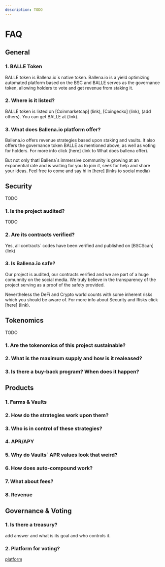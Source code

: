 ```yaml
---
description: TODO
---
```


# FAQ

## General <a id="general"></a>

### 1. BALLE Token

BALLE token is Ballena.io´s native token. Ballena.io is a yield optimizing automated platform based on the BSC and BALLE serves as the governance token, allowing holders to vote and get revenue from staking it.

### 2. Where is it listed?

BALLE token is listed on \[Coinmarketcap\] \(link\), \[Coingecko\] \(link\), \(add others\). You can get BALLE at \(link\).

### 3. What does Ballena.io platform offer?

Ballena.io offers revenue strategies based upon staking and vaults. It also offers the governance token BALLE as mentioned above, as well as voting for holders. For more info click \[here\] \(link to What does ballena offer\).

But not only that! Ballena´s immersive community is growing at an exponential rate and is waiting for you to join it, seek for help and share your ideas. Feel free to come and say hi in \[here\] \(links to social media\)

## Security

TODO

### 1. Is the project audited?

TODO

### 2. Are its contracts verified?

Yes, all contracts´ codes have been verified and published on \[BSCScan\] \(link\)

### 3. Is Ballena.io safe?

Our project is audited, our contracts verified and we are part of a huge comunnity on the social media. We truly believe in the transparency of the project serving as a proof of the safety provided.

Nevertheless the DeFi and Crypto world counts with some inherent risks which you should be aware of. For more info about Security and Risks click \[here\] \(link\).

## Tokenomics

TODO

### 1. Are the tokenomics of this project sustainable?

### 2. What is the maximum supply and how is it realeased?

### 3. Is there a buy-back program? When does it happen?

## Products

### 1. Farms & Vaults

### 2. How do the strategies work upon them?

### 3. Who is in control of these strategies?

### 4. APR/APY

### 5. Why do Vaults´ APR values look that weird?

### 6. How does auto-compound work?

### 7. What about fees?

### 8. Revenue

## Governance & Voting

### 1. Is there a treasury?

add answer and what is its goal and who controls it.

### 2. Platform for voting?

[platform](https://github.com/ballena-io/ballena-docs/tree/6bcf897c96bb9c825e34ecc881dd003f01dbbd4f/link/README.md)

​

​

**​**

**​**


